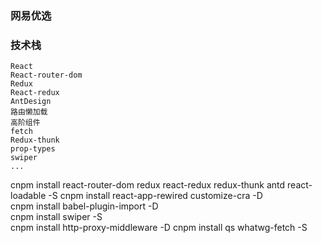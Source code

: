 ### 网易优选
### 技术栈
    React
    React-router-dom
    Redux
    React-redux
    AntDesign
    路由懒加载
    高阶组件
    fetch
    Redux-thunk
    prop-types
    swiper
    ...

cnpm install react-router-dom redux react-redux redux-thunk antd react-loadable -S
cnpm install react-app-rewired customize-cra -D        
cnpm install babel-plugin-import -D  
cnpm install swiper -S     
cnpm install http-proxy-middleware -D
cnpm install qs whatwg-fetch -S
 

